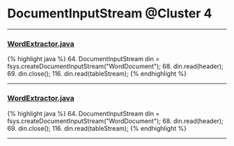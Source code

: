 # DocumentInputStream @Cluster 4

***

### [WordExtractor.java](https://searchcode.com/codesearch/view/48925096/)
{% highlight java %}
64. DocumentInputStream din = fsys.createDocumentInputStream("WordDocument");
68. din.read(header);
69. din.close();
116. din.read(tableStream);
{% endhighlight %}

***

### [WordExtractor.java](https://searchcode.com/codesearch/view/138792453/)
{% highlight java %}
64. DocumentInputStream din = fsys.createDocumentInputStream("WordDocument");
68. din.read(header);
69. din.close();
116. din.read(tableStream);
{% endhighlight %}

***


